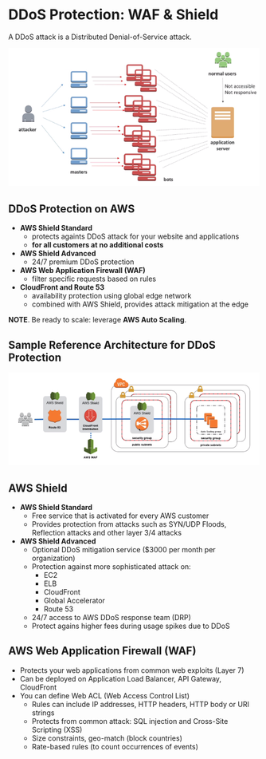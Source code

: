 # DDoS Protection: WAF & Shield

A DDoS attack is a Distributed Denial-of-Service attack.

![DDoS Attack](../../images/security/ddos_attack.png)

## DDoS Protection on AWS

- **AWS Shield Standard**
    - protects againts DDoS attack for your website and applications
    - **for all customers at no additional costs**
- **AWS Shield Advanced**
    - 24/7 premium DDoS protection
- **AWS Web Application Firewall (WAF)**
    - filter specific requests based on rules
- **CloudFront and Route 53**
    - availability protection using global edge network
    - combined with AWS Shield, provides attack mitigation at the edge

**NOTE**. Be ready to scale: leverage **AWS Auto Scaling**.

## Sample Reference Architecture for DDoS Protection

![Reference Architecture for DDoS Protection](../../images/security/ddos_protection.png)

## AWS Shield

- **AWS Shield Standard**
    - Free service that is activated for every AWS customer
    - Provides protection from attacks such as SYN/UDP Floods, Reflection attacks and other layer 3/4 attacks
- **AWS Shield Advanced**
    - Optional DDoS mitigation service ($3000 per month per organization)
    - Protection against more sophisticated attack on:
        - EC2
        - ELB
        - CloudFront
        - Global Accelerator
        - Route 53
    - 24/7 access to AWS DDoS response team (DRP)
    - Protect agains higher fees during usage spikes due to DDoS

## AWS Web Application Firewall (WAF)

- Protects your web applications from common web exploits (Layer 7)
- Can be deployed on Application Load Balancer, API Gateway, CloudFront
- You can define Web ACL (Web Access Control List)
    - Rules can include IP addresses, HTTP headers, HTTP body or URI strings
    - Protects from common attack: SQL injection and Cross-Site Scripting (XSS)
    - Size constraints, geo-match (block countries)
    - Rate-based rules (to count occurrences of events)